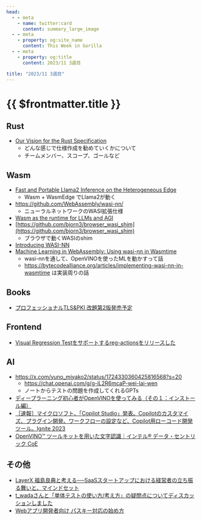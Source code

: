 ```yaml
---
head:
  - - meta
    - name: twitter:card
      content: summary_large_image
  - - meta
    - property: og:site_name
      content: This Week in Gorilla
  - - meta
    - property: og:title
      content: 2023/11 3週目

title: "2023/11 3週目"
---
```


# {{ $frontmatter.title }}

## Rust
- [Our Vision for the Rust Specification](https://blog.rust-lang.org/inside-rust/2023/11/15/spec-vision.html)
  - どんな感じで仕様作成を勧めていくかについて
  - チームメンバー、スコープ、ゴールなど

## Wasm
- [Fast and Portable Llama2 Inference on the Heterogeneous Edge](https://www.secondstate.io/articles/fast-llm-inference/)
  - Wasm + WasmEdge でLlama2が動く
- https://github.com/WebAssembly/wasi-nn/
  - ニューラルネットワークのWASI拡張仕様
- [Wasm as the runtime for LLMs and AGI](https://www.secondstate.io/articles/wasm-runtime-agi/)
- [https://github.com/bjorn3/browser_wasi_shim](https://github.com/bjorn3/browser_wasi_shim)
  - ブラウザで動くWASIのshim
- [Introducing WASI-NN](https://www.w3.org/2020/Talks/mlws/ms_ab_wasinn.pdf)
- [Machine Learning in WebAssembly: Using wasi-nn in Wasmtime](https://bytecodealliance.org/articles/using-wasi-nn-in-wasmtime)
  - wasi-nnを通して、OpenVINOを使ったMLを動かすって話
  - https://bytecodealliance.org/articles/implementing-wasi-nn-in-wasmtime は実装周りの話

## Books
- [プロフェッショナルTLS&PKI 改題第2版発売予定](https://www.lambdanote.com/blogs/news/12-4-tls-pki-2)

## Frontend
- [Visual Regression Testをサポートするreg-actionsをリリースした](https://zenn.dev/fraim/articles/e020e82985ac6d)

## AI
- https://x.com/yuno_miyako2/status/1724330360425816568?s=20
  - https://chat.openai.com/g/g-iL2R6mcaP-wei-lai-wen
  - ノートからテストの問題を作成してくれるGPTs
- [ディープラーニング初心者がOpenVINOを使ってみる（その１：インストール編）](https://developer.mamezou-tech.com/blogs/2023/01/09/openvino-01/)
- [［速報］マイクロソフト、「Copilot Studio」発表。Copilotのカスタマイズ、プラグイン開発、ワークフローの設定など、Copilot用ローコード開発ツール。Ignite 2023](https://www.publickey1.jp/blog/23/copilot_studiocopilotcopilotignite_2023.html)
- [OpenVINO™ ツールキットを用いた文字認識｜インテル® データ・セントリック CoE](https://www.youtube.com/watch?v=NvIa9mp71ng)


## その他
- [LayerX 福島良典と考える──SaaSスタートアップにおける経営者の立ち振る舞いと、マインドセット](https://blog.allstarsaas.com/posts/2022bootcamp-mindset)
- [t_wadaさんと「単体テストの使い方/考え方」の疑問点についてディスカッションしました](https://swet.dena.com/entry/2023/11/13/170000)
- [Webアプリ開発者向け パスキー対応の始め方](https://speakerdeck.com/ritou/webapurikai-fa-zhe-xiang-ke-pasukidui-ying-noshi-mefang)
